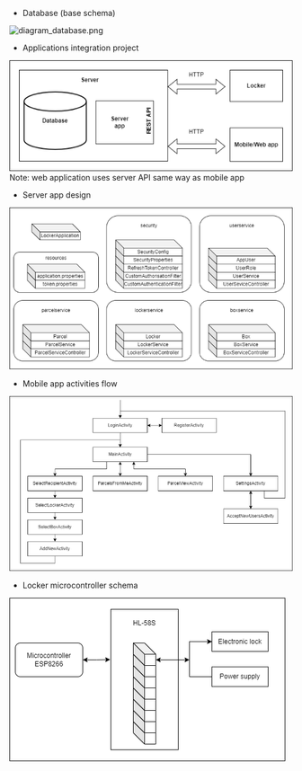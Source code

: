 * Database (base schema)

![diagram_database.png](zzz_resources/diagram_locker.pngdiagram_database.png)
* Applications integration project

![diagram_data_flow.png](zzz_resources/diagram_data_flow.png)
Note: web application uses server API same way as mobile app
* Server app design

![diagram_server_app.png](zzz_resources/diagram_server_app.png)
* Mobile app activities flow

![diagram_mobile_app.png](zzz_resources/diagram_mobile_app.png)
* Locker microcontroller schema

![diagram_locker.png](zzz_resources/diagram_locker.png)

